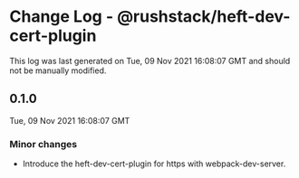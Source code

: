 # Change Log - @rushstack/heft-dev-cert-plugin

This log was last generated on Tue, 09 Nov 2021 16:08:07 GMT and should not be manually modified.

## 0.1.0
Tue, 09 Nov 2021 16:08:07 GMT

### Minor changes

- Introduce the heft-dev-cert-plugin for https with webpack-dev-server.

